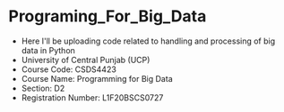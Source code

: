 # Programing_For_Big_Data
- Here I'll be uploading code related to handling and processing of big data in Python
- University of Central Punjab (UCP)
- Course Code: CSDS4423
- Course Name: Programming for Big Data
- Section: D2
- Registration Number: L1F20BSCS0727
